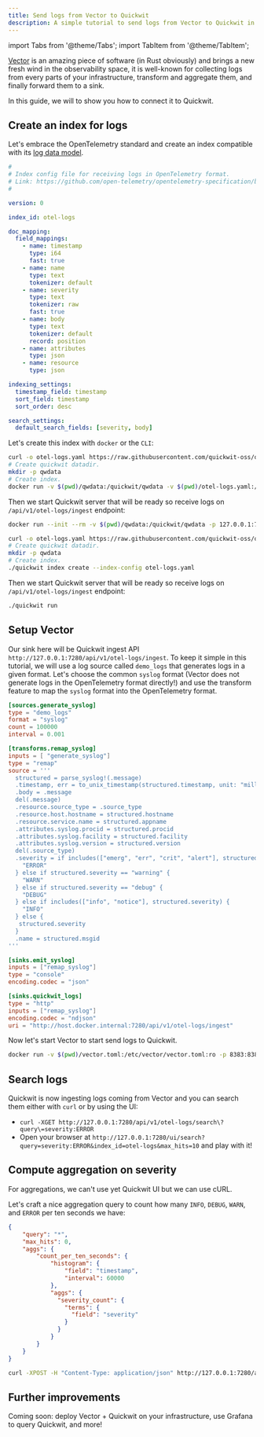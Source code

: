 ```yaml
---
title: Send logs from Vector to Quickwit
description: A simple tutorial to send logs from Vector to Quickwit in a few minutes.
---
```


import Tabs from '@theme/Tabs';
import TabItem from '@theme/TabItem';

[Vector](https://vector.dev/) is an amazing piece of software (in Rust obviously) and brings a new fresh wind in the observability space,
it is well-known for collecting logs from every parts of your infrastructure, transform and aggregate them, and finally forward them to a sink.

In this guide, we will to show you how to connect it to Quickwit.

## Create an index for logs

Let's embrace the OpenTelemetry standard and create an index compatible with its [log data model](https://github.com/open-telemetry/opentelemetry-specification/blob/main/specification/logs/data-model.md).

```yaml title="index-config.yaml"
#
# Index config file for receiving logs in OpenTelemetry format.
# Link: https://github.com/open-telemetry/opentelemetry-specification/blob/main/specification/logs/data-model.md
#

version: 0

index_id: otel-logs

doc_mapping:
  field_mappings:
    - name: timestamp
      type: i64
      fast: true
    - name: name
      type: text
      tokenizer: default
    - name: severity
      type: text
      tokenizer: raw
      fast: true
    - name: body
      type: text
      tokenizer: default
      record: position
    - name: attributes
      type: json
    - name: resource
      type: json

indexing_settings:
  timestamp_field: timestamp
  sort_field: timestamp
  sort_order: desc

search_settings:
  default_search_fields: [severity, body]
```

Let's create this index with `docker` or the `CLI`:

<Tabs>

<TabItem value="docker" label="Docker">

```bash
curl -o otel-logs.yaml https://raw.githubusercontent.com/quickwit-oss/quickwit/main/config/tutorials/otel-logs/index-config.yaml
# Create quickwit datadir.
mkdir -p qwdata
# Create index.
docker run -v $(pwd)/qwdata:/quickwit/qwdata -v $(pwd)/otel-logs.yaml:/quickwit/index-config.yaml quickwit/quickwit index create --index-config /quickwit/index-config.yaml
```

Then we start Quickwit server that will be ready so receive logs on `/api/v1/otel-logs/ingest` endpoint:
```bash
docker run --init --rm -v $(pwd)/qwdata:/quickwit/qwdata -p 127.0.0.1:7280:7280 quickwit/quickwit run
```

</TabItem>

<TabItem value="cli" label="CLI">

```bash
curl -o otel-logs.yaml https://raw.githubusercontent.com/quickwit-oss/quickwit/main/config/tutorials/otel-logs/index-config.yaml
# Create quickwit datadir.
mkdir -p qwdata
# Create index.
./quickwit index create --index-config otel-logs.yaml
```

Then we start Quickwit server that will be ready so receive logs on `/api/v1/otel-logs/ingest` endpoint:

```bash
./quickwit run
```

</TabItem>

</Tabs>


## Setup Vector

Our sink here will be Quickwit ingest API `http://127.0.0.1:7280/api/v1/otel-logs/ingest`.
To keep it simple in this tutorial, we will use a log source called `demo_logs` that generates logs in a given format. Let's choose the common `syslog` format
(Vector does not generate logs in the OpenTelemetry format directly!) and use the transform feature to map the `syslog` format into the OpenTelemetry format.  


```toml title=vector.toml
[sources.generate_syslog]
type = "demo_logs"
format = "syslog"
count = 100000
interval = 0.001

[transforms.remap_syslog]
inputs = [ "generate_syslog"]
type = "remap"
source = '''
  structured = parse_syslog!(.message)
  .timestamp, err = to_unix_timestamp(structured.timestamp, unit: "milliseconds")
  .body = .message
  del(.message)
  .resource.source_type = .source_type
  .resource.host.hostname = structured.hostname
  .resource.service.name = structured.appname
  .attributes.syslog.procid = structured.procid
  .attributes.syslog.facility = structured.facility
  .attributes.syslog.version = structured.version
  del(.source_type)
  .severity = if includes(["emerg", "err", "crit", "alert"], structured.severity) {
    "ERROR"
  } else if structured.severity == "warning" {
    "WARN"
  } else if structured.severity == "debug" {
    "DEBUG"
  } else if includes(["info", "notice"], structured.severity) {
    "INFO"
  } else {
   structured.severity
  }
  .name = structured.msgid
'''

[sinks.emit_syslog]
inputs = ["remap_syslog"]
type = "console"
encoding.codec = "json"

[sinks.quickwit_logs]
type = "http"
inputs = ["remap_syslog"]
encoding.codec = "ndjson"
uri = "http://host.docker.internal:7280/api/v1/otel-logs/ingest"
```

Now let's start Vector to start send logs to Quickwit.

```bash
docker run -v $(pwd)/vector.toml:/etc/vector/vector.toml:ro -p 8383:8383 --add-host=host.docker.internal:host-gateway timberio/vector:0.21.2-distroless-libc
```

## Search logs

Quickwit is now ingesting logs coming from Vector and you can search them either with `curl` or by using the UI:
- `curl -XGET http://127.0.0.1:7280/api/v1/otel-logs/search\?query\=severity:ERROR`
- Open your browser at `http://127.0.0.1:7280/ui/search?query=severity:ERROR&index_id=otel-logs&max_hits=10` and play with it!


## Compute aggregation on severity

For aggregations, we can't use yet Quickwit UI but we can use cURL.

Let's craft a nice aggregation query to count how many `INFO`, `DEBUG`, `WARN`, and `ERROR` per ten seconds we have:

```json title=aggregation-query.json
{
    "query": "*",
    "max_hits": 0,
    "aggs": {
        "count_per_ten_seconds": {
            "histogram": {
                "field": "timestamp",
                "interval": 60000
            },
            "aggs": {
              "severity_count": {
                "terms": {
                  "field": "severity"
                }
              }
            }
        }
    }
}
```

```bash
curl -XPOST -H "Content-Type: application/json" http://127.0.0.1:7280/api/v1/otel-logs/search --data @aggregation-query.json
```

## Further improvements

Coming soon: deploy Vector + Quickwit on your infrastructure, use Grafana to query Quickwit, and more!
